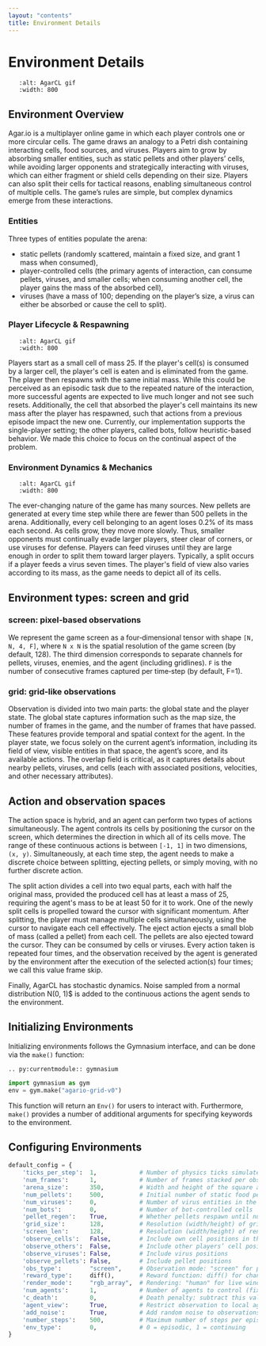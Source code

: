 ```yaml
---
layout: "contents"
title: Environment Details
---
```


# Environment Details

```{figure} /_static/img/figure_2-1.png
   :alt: AgarCL gif
   :width: 800
```

## Environment Overview

Agar.io is a multiplayer online game in which each player controls one or more circular cells. The game draws an analogy to a Petri dish containing interacting cells, food sources, and viruses. Players aim to grow by absorbing smaller entities, such as static pellets and other players’ cells, while avoiding larger opponents and strategically interacting with viruses, which can either fragment or shield cells depending on their size. Players can also split their cells for tactical reasons, enabling simultaneous control of multiple cells. The game’s rules are simple, but complex dynamics emerge from these interactions. 

### Entities

Three types of entities populate the arena: 
- static pellets (randomly scattered, maintain a fixed size, and grant 1 mass when consumed), 
- player-controlled cells (the primary agents of interaction, can consume pellets, viruses, and smaller cells; when consuming another cell, the player gains the mass of the absorbed cell), 
- viruses (have a mass of 100; depending on the player’s size, a virus can either be absorbed or cause the cell to split). 

### Player Lifecycle & Respawning  

```{figure} /_static/img/figure_3-1.png
   :alt: AgarCL gif
   :width: 800
```

Players start as a small cell of mass 25. If the player's cell(s) is consumed by a larger cell, the player's cell is eaten and is eliminated from the game. The player then respawns with the same initial mass. While this could be perceived as an episodic task due to the repeated nature of the interaction, more successful agents are expected to live much longer and not see such resets. Additionally, the cell that absorbed the player's cell maintains its new mass after the player has respawned, such that actions from a previous episode impact the new one. Currently, our implementation supports the single-player setting; the other players, called bots, follow heuristic-based behavior. We made this choice to focus on the continual aspect of the problem. 

### Environment Dynamics & Mechanics  


```{figure} /_static/img/figure_4-1.png
   :alt: AgarCL gif
   :width: 800
```

The ever-changing nature of the game has many sources. New pellets are generated at every time step while there are fewer than 500 pellets in the arena. Additionally, every cell belonging to an agent loses 0.2% of its mass each second. As cells grow, they move more slowly.  Thus, smaller opponents must continually evade larger players, steer clear of corners, or use viruses for defense. Players can feed viruses until they are large enough in order to split them toward larger players. Typically, a split occurs if a player feeds a virus seven times. The player's field of view also varies according to its mass, as the game needs to depict all of its cells.

## Environment types: screen and grid

### screen: pixel-based observations

We represent the game screen as a four‐dimensional tensor with shape `[N, N, 4, F]`, where `N x N` is the spatial resolution of the game screen (by default, 128). The third dimension corresponds to separate channels for pellets, viruses, enemies, and the agent (including gridlines). `F` is the number of consecutive frames captured per time‐step (by default, F=1). 

### grid: grid-like observations

Observation is divided into two main parts: the global state and the player state. The global state captures information such as the map size, the number of frames in the game, and the number of frames that have
passed. These features provide temporal and spatial context for the agent. In the player state, we focus
solely on the current agent’s information, including its field of view, visible entities in that space, the
agent’s score, and its available actions. The overlap field is critical, as it captures details about nearby
pellets, viruses, and cells (each with associated positions, velocities, and other necessary attributes).


## Action and observation spaces


The action space is hybrid, and an agent can perform two types of actions simultaneously. The agent controls its cells by positioning the cursor on the screen, which determines the direction in which all of its cells move. The range of these continuous actions is between `[-1, 1]` in two dimensions, `(x, y)`. Simultaneously, at each time step, the agent needs to make a discrete choice between splitting, ejecting pellets, or simply moving, with no further discrete action.

The split action divides a cell into two equal parts, each with half the original mass, provided the produced cell has at least a mass of 25, requiring the agent's mass to be at least 50 for it to work. One of the newly split cells is propelled toward the cursor with significant momentum. After splitting, the player must manage multiple cells simultaneously, using the cursor to navigate each cell effectively. The eject action ejects a small blob of mass (called a pellet) from each cell. The pellets are also ejected toward the cursor. They can be consumed by cells or viruses. Every action taken is repeated four times, and the observation received by the agent is generated by the environment after the execution of the selected action(s) four times; we call this value frame skip. 

Finally, AgarCL has stochastic dynamics. Noise sampled from a normal distribution N(0, 1)$ is added to the continuous actions the agent sends to the environment.


## Initializing Environments

Initializing environments follows the Gymnasium interface, and can be done via the `make()` function:

```{eval-rst}
.. py:currentmodule:: gymnasium
```

```python
import gymnasium as gym
env = gym.make("agario-grid-v0")
```

This function will return an `Env()` for users to interact with. Furthermore, `make()` provides a number of additional arguments for specifying keywords to the environment.

## Configuring Environments

```python
default_config = {
    'ticks_per_step':  1,            # Number of physics ticks simulated for each env.step()
    'num_frames':      1,            # Number of frames stacked per observation (fixed at 1)
    'arena_size':      350,          # Width and height of the square arena in game units
    'num_pellets':     500,          # Initial number of static food pellets
    'num_viruses':     0,            # Number of virus entities in the arena
    'num_bots':        0,            # Number of bot-controlled cells
    'pellet_regen':    True,         # Whether pellets respawn until num_pellets is reached
    'grid_size':       128,          # Resolution (width/height) of grid observations
    'screen_len':      128,          # Resolution (width/height) of rendered screen observations
    'observe_cells':   False,        # Include own cell positions in the observation
    'observe_others':  False,        # Include other players’ cell positions
    'observe_viruses': False,        # Include virus positions
    'observe_pellets': False,        # Include pellet positions
    'obs_type':        "screen",     # Observation mode: "screen" for pixel-based or "grid" for grid-like
    'reward_type':     diff(),       # Reward function: diff() for change in mass ("diff = reward=mass(t)-mass(t-1)"); alternative: mass() ("mass:reward=mass")
    'render_mode':     "rgb_array",  # Rendering: "human" for live window, "rgb_array" for frame buffers
    'num_agents':      1,            # Number of agents to control (fixed at 1)
    'c_death':         0,            # Death penalty: subtract this value when agent is eaten
    'agent_view':      True,         # Restrict observation to local agent’s field of view
    'add_noise':       True,         # Add random noise to observations for robustness
    'number_steps':    500,          # Maximum number of steps per episode or rollout
    'env_type':        0,            # 0 = episodic, 1 = continuing
}
```